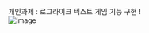 개인과제 : 로그라이크 텍스트 게임 기능 구현 !
<br>
![image](https://github.com/user-attachments/assets/f2356cb9-bff6-47d8-9ee0-3ae374375e74)
